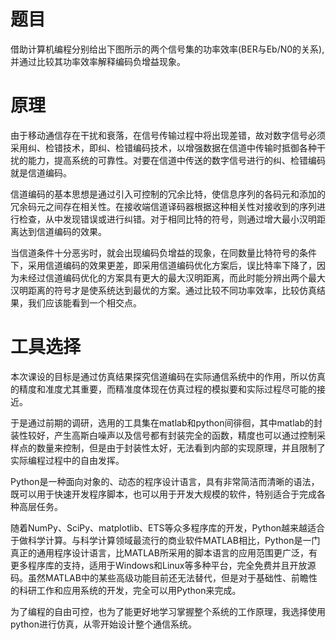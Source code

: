 # 题目
借助计算机编程分别给出下图所示的两个信号集的功率效率(BER与Eb/N0的关系),并通过比较其功率效率解释编码负增益现象。

# 原理
由于移动通信存在干扰和衰落，在信号传输过程中将出现差错，故对数字信号必须采用纠、检错技术，即纠、检错编码技术，以增强数据在信道中传输时抵御各种干扰的能力，提高系统的可靠性。对要在信道中传送的数字信号进行的纠、检错编码就是信道编码。

信道编码的基本思想是通过引入可控制的冗余比特，使信息序列的各码元和添加的冗余码元之间存在相关性。在接收端信道译码器根据这种相关性对接收到的序列进行检查，从中发现错误或进行纠错。对于相同比特的符号，则通过增大最小汉明距离达到信道编码的效果。

当信道条件十分恶劣时，就会出现编码负增益的现象，在同数量比特符号的条件下，采用信道编码的效果更差，即采用信道编码优化方案后，误比特率下降了，因为未经过信道编码优化的方案具有更大的最大汉明距离，而此时能分辨出两个最大汉明距离的符号才是使系统达到最优的方案。通过比较不同功率效率，比较仿真结果，我们应该能看到一个相交点。

# 工具选择
本次课设的目标是通过仿真结果探究信道编码在实际通信系统中的作用，所以仿真的精度和准度尤其重要，而精准度体现在仿真过程的模拟要和实际过程尽可能的接近。

于是通过前期的调研，选用的工具集在matlab和python间徘徊，其中matlab的封装性较好，产生高斯白噪声以及信号都有封装完全的函数，精度也可以通过控制采样点的数量来控制，但是由于封装性太好，无法看到内部的实现原理，并且限制了实际编程过程中的自由发挥。

Python是一种面向对象的、动态的程序设计语言，具有非常简洁而清晰的语法，既可以用于快速开发程序脚本，也可以用于开发大规模的软件，特别适合于完成各种高层任务。

随着NumPy、SciPy、matplotlib、ETS等众多程序库的开发，Python越来越适合于做科学计算。与科学计算领域最流行的商业软件MATLAB相比，Python是一门真正的通用程序设计语言，比MATLAB所采用的脚本语言的应用范围更广泛，有更多程序库的支持，适用于Windows和Linux等多种平台，完全免费并且开放源码。虽然MATLAB中的某些高级功能目前还无法替代，但是对于基础性、前瞻性的科研工作和应用系统的开发，完全可以用Python来完成。

为了编程的自由可控，也为了能更好地学习掌握整个系统的工作原理，我选择使用python进行仿真，从零开始设计整个通信系统。

